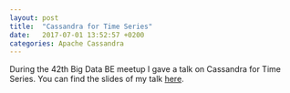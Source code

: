 ```yaml
---
layout: post
title:  "Cassandra for Time Series"
date:   2017-07-01 13:52:57 +0200
categories: Apache Cassandra
---
```


During the 42th Big Data BE meetup I gave a talk on Cassandra for Time
Series.  You can find the slides of my talk [here](/slides/cassandra-time-series.pdf).
